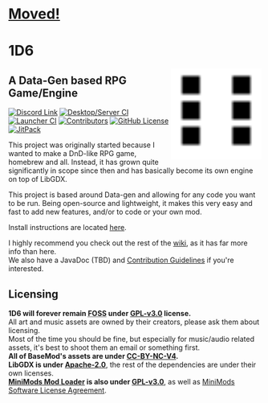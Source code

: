 # [Moved!](https://github.com/OneDSix/onedsix)

# 1D6

<img src="https://raw.githubusercontent.com/GirlInPurple/onedsix/master/assets/icon_large.png" alt="1D6 Logo" height="180px" align="right"/>

## A Data-Gen based RPG Game/Engine

<a href="https://discord.gg/aNjm3b6eYJ"><img alt="Discord Link" src="https://img.shields.io/discord/969376256640569474?logo=discord&label=1D6%20Discord%20Server"></a>
<a href="https://github.com/GirlInPurple/onedsix/actions"><img alt="Desktop/Server CI" src="https://img.shields.io/github/actions/workflow/status/GirlInPurple/onedsix/gradle.yml?label=Desktop%20%26%20Server"></a>
<a href="https://github.com/GirlInPurple/onedsix/actions"><img alt="Launcher CI" src="https://img.shields.io/github/actions/workflow/status/GirlInPurple/onedsix/electron.yml?label=Launcher"></a>
<a href="https://github.com/GirlInPurple/onedsix/blob/master/.github/CONTRIBUTING.md"><img alt="Contributors" src="https://img.shields.io/badge/Contributions-Read_Me%21-blue"></a>
<a href="https://github.com/GirlInPurple/onedsix/blob/master/LICENSE"><img alt="GitHub License" src="https://img.shields.io/github/license/GirlInPurple/onedsix"></a>
<a href="https://jitpack.io/#GirlInPurple/onedsix/-SNAPSHOT"><img alt="JitPack" src="https://img.shields.io/jitpack/version/GirlInPurple/onedsix"></a>

This project was originally started because I wanted to make a DnD-like RPG game, homebrew and all. Instead, it has grown quite significantly in scope since then and has basically become its own engine on top of LibGDX.

This project is based around Data-gen and allowing for any code you want to be run. Being open-source and lightweight, it makes this very easy and fast to add new features, and/or to code or your own mod.

Install instructions are located [here](https://github.com/GirlInPurple/onedsix/wiki/For-Users).

I highly recommend you check out the rest of the [wiki](https://github.com/GirlInPurple/onedsix/wiki), as it has far more info than here.\
We also have a JavaDoc (TBD) and [Contribution Guidelines](https://github.com/GirlInPurple/onedsix/blob/master/CONTRIBUTING.md) if you're interested.

## Licensing

**1D6 will forever remain <abbr title="Free Open Source Software">FOSS</abbr> under [GPL-v3.0](https://www.gnu.org/licenses/gpl-3.0.en.html) license.**\
All art and music assets are owned by their creators, please ask them about licensing.\
Most of the time you should be fine, but especially for music/audio related assets, it's best to shoot them an email or something first.\
**All of BaseMod's assets are under [CC-BY-NC-V4](https://creativecommons.org/licenses/by-nc/4.0/deed.en).**\
**LibGDX is under [Apache-2.0](https://www.apache.org/licenses/LICENSE-2.0)**, the rest of the dependencies are under their own licenses.\
**[MiniMods Mod Loader](https://github.com/AnvilloyDevStudio/MiniMods) is also under [GPL-v3.0](https://github.com/AnvilloyDevStudio/MiniMods/blob/main/LICENSE-GPL)**, as well as [MiniMods Software License Agreement](https://github.com/AnvilloyDevStudio/MiniMods/blob/main/LICENSE).
